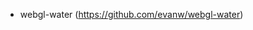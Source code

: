 - webgl-water (https://github.com/evanw/webgl-water)


<!-- - glfx.js (https://github.com/evanw/glfx.js) -->
<!-- - lightgl.js (https://github.com/evanw/lightgl.js) -->
<!-- - webgl-filter (https://github.com/evanw/webgl-filter) -->
<!-- - csg.js (https://github.com/evanw/csg.js) -->
<!-- - webgl-path-tracing (https://github.com/evanw/webgl-path-tracing) -->
<!-- - webgl-recorder (https://github.com/evanw/webgl-recorder) -->

<br>

<!-- - three.js (https://github.com/mrdoob/three.js) -->
<!-- - three.js/editor (https://github.com/mrdoob/three.js/tree/dev/editor, https://threejs.org/editor/) -->
<!-- - three.js/examples (https://github.com/mrdoob/three.js/tree/dev/examples) -->

<!-- - Babylon.js (https://github.com/BabylonJS/Babylon.js) -->
<!-- - Editor (https://github.com/BabylonJS/Editor) -->

<!-- - theatre (https://github.com/theatre-js/theatre) -->

<br>

<!-- - Songho (http://www.songho.ca/) -->
<!-- - Songho-sphere (https://www.songho.ca/opengl/gl_sphere.html) -->
<!-- - Songho-cylinder, prism, pipe (https://www.songho.ca/opengl/gl_cylinder.html) -->
<!--  -->
<!-- - Evan Wallace (https://madebyevan.com/) -->
<!-- - Shadertoy (https://www.shadertoy.com/browse) -->
<!-- - Inigo Quilez (https://iquilezles.org/) -->
<!-- - Scratchapixel (https://www.scratchapixel.com/) -->
<!-- - Scratchapixel-Ray Tracing(https://www.scratchapixel.com/lessons/3d-basic-rendering/ray-tracing-overview/ray-tracing-rendering-technique-overview) -->
<!-- - GPU Gems (https://developer.nvidia.com/gpugems/gpugems/contributors) -->


<!-- Grid<br> -->
<!-- - http://asliceofrendering.com/scene%20helper/2020/01/05/InfiniteGrid/ -->
<!-- - https://madebyevan.com/shaders/grid/ -->
<!-- - https://github.com/martin-pr/possumwood/wiki/Infinite-ground-plane-using-GLSL-shaders -->